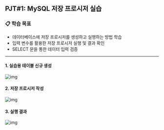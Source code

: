 ## PJT#1: MySQL 저장 프로시저 실습

### 📋 학습 목표

- 데이터베이스에 저장 프로시저를 생성하고 실행하는 방법 학습
- 입력 변수를 활용한 저장 프로시저 실행 및 결과 확인
- SELECT 문을 통한 데이터 입력 검증
  <br>

---

#### 1. 실습용 테이블 신규 생성

![img](./img/PJT#1_1227409_01.png)

#### 2. 저장 프로시저 작성

![img](./img/PJT#1_1227409_02.png)

#### 3. 실행 결과

![img](./img/PJT#1_1227409_03.png)

